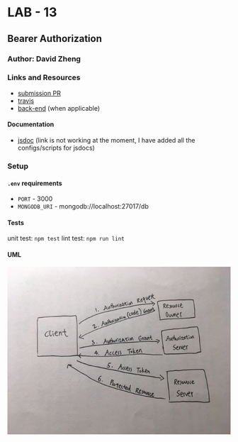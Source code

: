 # LAB - 13

## Bearer Authorization

### Author: David Zheng 

### Links and Resources
* [submission PR](https://github.com/davidzheng-401d32/Lab-13/pull/1)
* [travis](https://travis-ci.com/davidzheng-401d32/Lab-13)
* [back-end](https://davidzheng-lab13.herokuapp.com/) (when applicable)

#### Documentation
* [jsdoc](https://davidzheng-lab13.herokuapp.com/docs) (link is not working at the moment, I have added all the configs/scripts for jsdocs)



### Setup
#### `.env` requirements
* `PORT` - 3000
* `MONGODB_URI` - mongodb://localhost:27017/db

  
#### Tests
unit test: `npm test`
lint test: `npm run lint`

#### UML
![bearer authentication](lab-13.JPG)